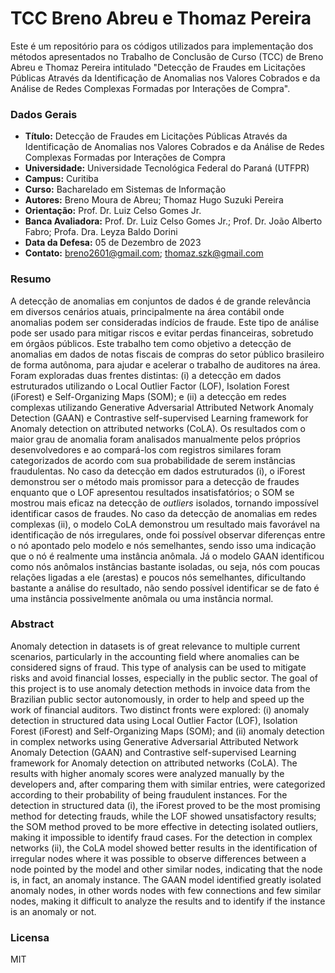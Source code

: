 # TCC Breno Abreu e Thomaz Pereira

Este é um repositório para os códigos utilizados para implementação dos métodos apresentados no Trabalho de Conclusão de Curso (TCC) de Breno Abreu e Thomaz Pereira intitulado "Detecção de Fraudes em Licitações Públicas Através da Identificação de Anomalias nos Valores Cobrados e da Análise de Redes Complexas Formadas por Interações de Compra".

### Dados Gerais

- **Título:** Detecção de Fraudes em Licitações Públicas Através da Identificação de Anomalias nos Valores Cobrados e da Análise de Redes Complexas Formadas por Interações de Compra
- **Universidade:** Universidade Tecnológica Federal do Paraná (UTFPR)
- **Campus:** Curitiba
- **Curso:** Bacharelado em Sistemas de Informação
- **Autores:** Breno Moura de Abreu; Thomaz Hugo Suzuki Pereira
- **Orientação:** Prof. Dr. Luiz Celso Gomes Jr.
- **Banca Avaliadora:** Prof. Dr. Luiz Celso Gomes Jr.; Prof. Dr. João Alberto Fabro; Profa. Dra. Leyza Baldo Dorini
- **Data da Defesa:** 05 de Dezembro de 2023
- **Contato:** breno2601@gmail.com; thomaz.szk@gmail.com

### Resumo

A detecção de anomalias em conjuntos de dados é de grande relevância em diversos cenários atuais, principalmente na área contábil onde anomalias podem ser consideradas indícios de fraude. Este tipo de análise pode ser usado para mitigar riscos e evitar perdas financeiras, sobretudo em órgãos públicos. Este trabalho tem como objetivo a detecção de anomalias em dados de notas fiscais de compras do setor público brasileiro de forma autônoma, para ajudar e acelerar o trabalho de auditores na área. Foram exploradas duas frentes distintas: (i) a detecção em dados estruturados utilizando o Local Outlier Factor (LOF), Isolation Forest (iForest) e Self-Organizing Maps (SOM); e (ii) a detecção em redes complexas utilizando Generative Adversarial Attributed Network Anomaly Detection (GAAN) e Contrastive self-supervised Learning framework for Anomaly detection on attributed networks (CoLA). Os resultados com o maior grau de anomalia foram analisados manualmente pelos próprios desenvolvedores e ao compará-los com registros similares foram categorizados de acordo com sua probabilidade de serem instâncias fraudulentas. No caso da detecção em dados estruturados (i), o iForest demonstrou ser o método mais promissor para a detecção de fraudes enquanto que o LOF apresentou resultados insatisfatórios; o SOM se mostrou mais eficaz na detecção de *outliers* isolados, tornando impossível identificar casos de fraudes. No caso da detecção de anomalias em redes complexas (ii), o modelo CoLA demonstrou um resultado mais favorável na identificação de nós irregulares, onde foi possível observar diferenças entre o nó apontado pelo modelo e nós semelhantes, sendo isso uma indicação que o nó é realmente uma instância anômala. Já o modelo GAAN identificou como nós anômalos instâncias bastante isoladas, ou seja, nós com poucas relações ligadas a ele (arestas) e poucos nós semelhantes, dificultando bastante a análise do resultado, não sendo possível identificar se de fato é uma instância possivelmente anômala ou uma instância normal.

### Abstract

Anomaly detection in datasets is of great relevance to multiple current scenarios, particularly in the accounting field where anomalies can be considered signs of fraud. This type of analysis can be used to mitigate risks and avoid financial losses, especially in the public sector. The goal of this project is to use anomaly detection methods in invoice data from the Brazilian public sector autonomously, in order to help and speed up the work of financial auditors. Two distinct fronts were explored: (i) anomaly detection in structured data using Local Outlier Factor (LOF), Isolation Forest (iForest) and Self-Organizing Maps (SOM); and (ii) anomaly detection in complex networks using Generative Adversarial Attributed Network Anomaly Detection (GAAN) and Contrastive self-supervised Learning framework for Anomaly detection on attributed networks (CoLA). The results with higher anomaly scores were analyzed manually by the developers and, after comparing them with similar entries, were categorized according to their probability of being fraudulent instances. For the detection in structured data (i), the iForest proved to be the most promising method for detecting frauds, while the LOF showed unsatisfactory results; the SOM method proved to be more effective in detecting isolated outliers, making it impossible to identify fraud cases. For the detection in complex networks (ii), the CoLA model showed better results in the identification of irregular nodes where it was possible to observe differences between a node pointed by the model and other similar nodes, indicating that the node is, in fact, an anomaly instance. The GAAN model identified greatly isolated anomaly nodes, in other words nodes with few connections and few similar nodes, making it difficult to analyze the results and to identify if the instance is an anomaly or not. 

### Licensa
MIT
